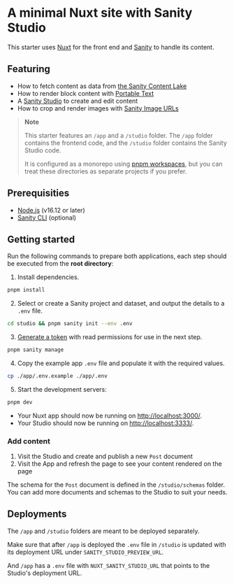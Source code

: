 # A minimal Nuxt site with Sanity Studio

This starter uses [Nuxt](https://nuxt.com/) for the front end and [Sanity](https://www.sanity.io/) to handle its content.

## Featuring

- How to fetch content as data from [the Sanity Content Lake](https://www.sanity.io/docs/datastore)
- How to render block content with [Portable Text](https://www.sanity.io/docs/presenting-block-text)
- A [Sanity Studio](https://www.sanity.io/docs/sanity-studio) to create and edit content
- How to crop and render images with [Sanity Image URLs](https://www.sanity.io/docs/image-url)

> **Note**
>
> This starter features an `/app` and a `/studio` folder. The `/app` folder contains the frontend code, and the `/studio` folder contains the Sanity Studio code.
>
> It is configured as a monorepo using [pnpm workspaces](https://pnpm.io/workspaces), but you can treat these directories as separate projects if you prefer.

## Prerequisities

- [Node.js](https://nodejs.org/en/) (v16.12 or later)
- [Sanity CLI](https://www.sanity.io/docs/getting-started-with-sanity-cli) (optional)

## Getting started

Run the following commands to prepare both applications, each step should be executed from the **root directory**:

1. Install dependencies.

```sh
pnpm install
```

2. Select or create a Sanity project and dataset, and output the details to a `.env` file.

```sh
cd studio && pnpm sanity init --env .env
```

3. [Generate a token](https://www.sanity.io/docs/http-auth#4c21d7b829fe) with read permissions for use in the next step.

```sh
pnpm sanity manage
```

4. Copy the example app `.env` file and populate it with the required values.

```sh
cp ./app/.env.example ./app/.env
```

5.  Start the development servers:

```sh
pnpm dev
```

- Your Nuxt app should now be running on [http://localhost:3000/](http://localhost:3000/).
- Your Studio should now be running on [http://localhost:3333/](http://localhost:3333/).

### Add content

1. Visit the Studio and create and publish a new `Post` document
2. Visit the App and refresh the page to see your content rendered on the page

The schema for the `Post` document is defined in the `/studio/schemas` folder. You can add more documents and schemas to the Studio to suit your needs.

## Deployments

The `/app` and `/studio` folders are meant to be deployed separately.

Make sure that after `/app` is deployed the `.env` file in `/studio` is updated with its deployment URL under `SANITY_STUDIO_PREVIEW_URL`.

And `/app` has a `.env` file with `NUXT_SANITY_STUDIO_URL` that points to the Studio's deployment URL.
